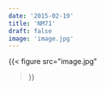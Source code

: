 ```yaml
---
date: '2015-02-19'
title: 'NM71'
draft: false
image: 'image.jpg'
---
```


{{< figure
  src="image.jpg"
>}}
